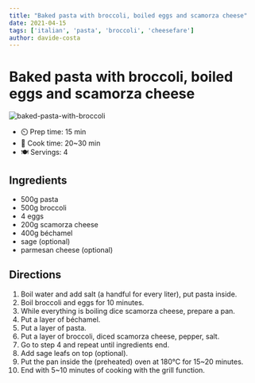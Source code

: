 ```yaml
---
title: "Baked pasta with broccoli, boiled eggs and scamorza cheese"
date: 2021-04-15
tags: ['italian', 'pasta', 'broccoli', 'cheesefare']
author: davide-costa
---
```


# Baked pasta with broccoli, boiled eggs and scamorza cheese

![baked-pasta-with-broccoli](../static/pix/baked-pasta-with-broccoli.webp)

- ⏲️ Prep time: 15 min
- 🍳 Cook time: 20~30 min
- 🍽️ Servings: 4

## Ingredients

- 500g pasta
- 500g broccoli
- 4 eggs
- 200g scamorza cheese
- 400g béchamel
- sage (optional)
- parmesan cheese (optional)

## Directions

1. Boil water and add salt (a handful for every liter), put pasta inside.
2. Boil broccoli and eggs for 10 minutes.
3. While everything is boiling dice scamorza cheese, prepare a pan.
4. Put a layer of béchamel.
5. Put a layer of pasta.
6. Put a layer of broccoli, diced scamorza cheese, pepper, salt.
7. Go to step 4 and repeat until ingredients end.
8. Add sage leafs on top (optional).
9. Put the pan inside the (preheated) oven at 180°C for 15~20 minutes.
10. End with 5~10 minutes of cooking with the grill function.
